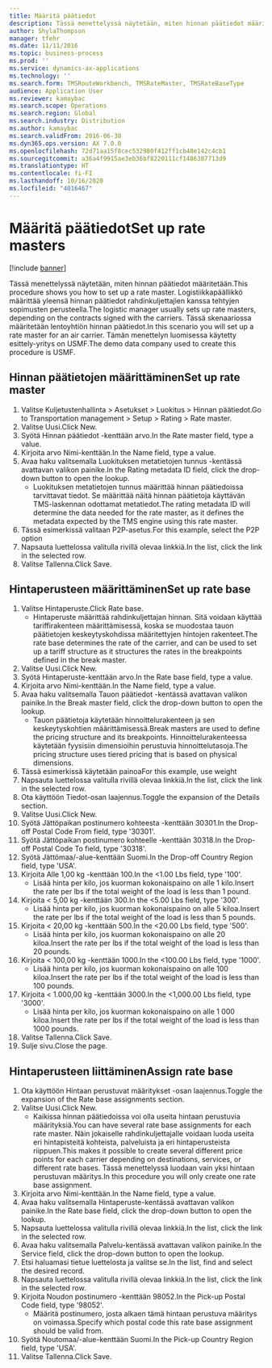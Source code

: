 ```yaml
---
title: Määritä päätiedot
description: Tässä menettelyssä näytetään, miten hinnan päätiedot määritetään.
author: ShylaThompson
manager: tfehr
ms.date: 11/11/2016
ms.topic: business-process
ms.prod: ''
ms.service: dynamics-ax-applications
ms.technology: ''
ms.search.form: TMSRouteWorkbench, TMSRateMaster, TMSRateBaseType
audience: Application User
ms.reviewer: kamaybac
ms.search.scope: Operations
ms.search.region: Global
ms.search.industry: Distribution
ms.author: kamaybac
ms.search.validFrom: 2016-06-30
ms.dyn365.ops.version: AX 7.0.0
ms.openlocfilehash: 72d71aa15f8cec532980f412ff1cb48e142c4cb1
ms.sourcegitcommit: a36a4f9915ae3eb36bf8220111cf1486387713d9
ms.translationtype: HT
ms.contentlocale: fi-FI
ms.lasthandoff: 10/16/2020
ms.locfileid: "4016467"
---
```

# <a name="set-up-rate-masters"></a><span data-ttu-id="c64a6-103">Määritä päätiedot</span><span class="sxs-lookup"><span data-stu-id="c64a6-103">Set up rate masters</span></span>

[!include [banner](../../includes/banner.md)]

<span data-ttu-id="c64a6-104">Tässä menettelyssä näytetään, miten hinnan päätiedot määritetään.</span><span class="sxs-lookup"><span data-stu-id="c64a6-104">This procedure shows you how to set up a rate master.</span></span> <span data-ttu-id="c64a6-105">Logistiikkapäällikkö määrittää yleensä hinnan päätiedot rahdinkuljettajien kanssa tehtyjen sopimusten perusteella.</span><span class="sxs-lookup"><span data-stu-id="c64a6-105">The logistic manager usually sets up rate masters, depending on the contracts signed with the carriers.</span></span> <span data-ttu-id="c64a6-106">Tässä skenaariossa määritetään lentoyhtiön hinnan päätiedot.</span><span class="sxs-lookup"><span data-stu-id="c64a6-106">In this scenario you will set up a rate master for an air carrier.</span></span> <span data-ttu-id="c64a6-107">Tämän menettelyn luomisessa käytetty esittely-yritys on USMF.</span><span class="sxs-lookup"><span data-stu-id="c64a6-107">The demo data company used to create this procedure is USMF.</span></span>


## <a name="set-up-rate-master"></a><span data-ttu-id="c64a6-108">Hinnan päätietojen määrittäminen</span><span class="sxs-lookup"><span data-stu-id="c64a6-108">Set up rate master</span></span>
1. <span data-ttu-id="c64a6-109">Valitse Kuljetustenhallinta > Asetukset > Luokitus > Hinnan päätiedot.</span><span class="sxs-lookup"><span data-stu-id="c64a6-109">Go to Transportation management > Setup > Rating > Rate master.</span></span>
2. <span data-ttu-id="c64a6-110">Valitse Uusi.</span><span class="sxs-lookup"><span data-stu-id="c64a6-110">Click New.</span></span>
3. <span data-ttu-id="c64a6-111">Syötä Hinnan päätiedot -kenttään arvo.</span><span class="sxs-lookup"><span data-stu-id="c64a6-111">In the Rate master field, type a value.</span></span>
4. <span data-ttu-id="c64a6-112">Kirjoita arvo Nimi-kenttään.</span><span class="sxs-lookup"><span data-stu-id="c64a6-112">In the Name field, type a value.</span></span>
5. <span data-ttu-id="c64a6-113">Avaa haku valitsemalla Luokituksen metatietojen tunnus -kentässä avattavan valikon painike.</span><span class="sxs-lookup"><span data-stu-id="c64a6-113">In the Rating metadata ID field, click the drop-down button to open the lookup.</span></span>
    * <span data-ttu-id="c64a6-114">Luokituksen metatietojen tunnus määrittää hinnan päätiedoissa tarvittavat tiedot. Se määrittää näitä hinnan päätietoja käyttävän TMS-laskennan odottamat metatiedot.</span><span class="sxs-lookup"><span data-stu-id="c64a6-114">The rating metadata ID will determine the data needed for the rate master, as it defines the metadata expected by the TMS engine using this rate master.</span></span>  
6. <span data-ttu-id="c64a6-115">Tässä esimerkissä valitaan P2P-asetus.</span><span class="sxs-lookup"><span data-stu-id="c64a6-115">For this example, select the P2P option</span></span>
7. <span data-ttu-id="c64a6-116">Napsauta luettelossa valitulla rivillä olevaa linkkiä.</span><span class="sxs-lookup"><span data-stu-id="c64a6-116">In the list, click the link in the selected row.</span></span>
8. <span data-ttu-id="c64a6-117">Valitse Tallenna.</span><span class="sxs-lookup"><span data-stu-id="c64a6-117">Click Save.</span></span>

## <a name="set-up-rate-base"></a><span data-ttu-id="c64a6-118">Hintaperusteen määrittäminen</span><span class="sxs-lookup"><span data-stu-id="c64a6-118">Set up rate base</span></span>
1. <span data-ttu-id="c64a6-119">Valitse Hintaperuste.</span><span class="sxs-lookup"><span data-stu-id="c64a6-119">Click Rate base.</span></span>
    * <span data-ttu-id="c64a6-120">Hintaperuste määrittää rahdinkuljettajan hinnan. Sitä voidaan käyttää tariffirakenteen määrittämisessä, koska se muodostaa tauon päätietojen keskeytyskohdissa määritettyjen hintojen rakenteet.</span><span class="sxs-lookup"><span data-stu-id="c64a6-120">The rate base determines the rate of the carrier, and can be used to set up a tariff structure as it structures the rates in the breakpoints defined in the break master.</span></span>  
2. <span data-ttu-id="c64a6-121">Valitse Uusi.</span><span class="sxs-lookup"><span data-stu-id="c64a6-121">Click New.</span></span>
3. <span data-ttu-id="c64a6-122">Syötä Hintaperuste-kenttään arvo.</span><span class="sxs-lookup"><span data-stu-id="c64a6-122">In the Rate base field, type a value.</span></span>
4. <span data-ttu-id="c64a6-123">Kirjoita arvo Nimi-kenttään.</span><span class="sxs-lookup"><span data-stu-id="c64a6-123">In the Name field, type a value.</span></span>
5. <span data-ttu-id="c64a6-124">Avaa haku valitsemalla Tauon päätiedot -kentässä avattavan valikon painike.</span><span class="sxs-lookup"><span data-stu-id="c64a6-124">In the Break master field, click the drop-down button to open the lookup.</span></span>
    * <span data-ttu-id="c64a6-125">Tauon päätietoja käytetään hinnoittelurakenteen ja sen keskeytyskohtien määrittämisessä.</span><span class="sxs-lookup"><span data-stu-id="c64a6-125">Break masters are used to define the pricing structure and its breakpoints.</span></span> <span data-ttu-id="c64a6-126">Hinnoittelurakenteessa käytetään fyysisiin dimensioihin perustuvia hinnoittelutasoja.</span><span class="sxs-lookup"><span data-stu-id="c64a6-126">The pricing structure uses tiered pricing that is based on physical dimensions.</span></span>  
6. <span data-ttu-id="c64a6-127">Tässä esimerkissä käytetään painoa</span><span class="sxs-lookup"><span data-stu-id="c64a6-127">For this example, use weight</span></span>
7. <span data-ttu-id="c64a6-128">Napsauta luettelossa valitulla rivillä olevaa linkkiä.</span><span class="sxs-lookup"><span data-stu-id="c64a6-128">In the list, click the link in the selected row.</span></span>
8. <span data-ttu-id="c64a6-129">Ota käyttöön Tiedot-osan laajennus.</span><span class="sxs-lookup"><span data-stu-id="c64a6-129">Toggle the expansion of the Details section.</span></span>
9. <span data-ttu-id="c64a6-130">Valitse Uusi.</span><span class="sxs-lookup"><span data-stu-id="c64a6-130">Click New.</span></span>
10. <span data-ttu-id="c64a6-131">Syötä Jättöpaikan postinumero kohteesta -kenttään 30301.</span><span class="sxs-lookup"><span data-stu-id="c64a6-131">In the Drop-off Postal Code From field, type '30301'.</span></span>
11. <span data-ttu-id="c64a6-132">Syötä Jättöpaikan postinumero kohteelle -kenttään 30318.</span><span class="sxs-lookup"><span data-stu-id="c64a6-132">In the Drop-off Postal Code To field, type '30318'.</span></span>
12. <span data-ttu-id="c64a6-133">Syötä Jättömaa/-alue-kenttään Suomi.</span><span class="sxs-lookup"><span data-stu-id="c64a6-133">In the Drop-off Country Region field, type 'USA'.</span></span>
13. <span data-ttu-id="c64a6-134">Kirjoita Alle 1,00 kg -kenttään 100.</span><span class="sxs-lookup"><span data-stu-id="c64a6-134">In the <1.00 Lbs field, type '100'.</span></span>
    * <span data-ttu-id="c64a6-135">Lisää hinta per kilo, jos kuorman kokonaispaino on alle 1 kilo.</span><span class="sxs-lookup"><span data-stu-id="c64a6-135">Insert the rate per lbs if the total weight of the load is less than 1 pound.</span></span>  
14. <span data-ttu-id="c64a6-136">Kirjoita < 5,00 kg -kenttään 300.</span><span class="sxs-lookup"><span data-stu-id="c64a6-136">In the <5.00 Lbs field, type '300'.</span></span>
    * <span data-ttu-id="c64a6-137">Lisää hinta per kilo, jos kuorman kokonaispaino on alle 5 kiloa.</span><span class="sxs-lookup"><span data-stu-id="c64a6-137">Insert the rate per lbs if the total weight of the load is less than 5 pounds.</span></span>  
15. <span data-ttu-id="c64a6-138">Kirjoita < 20,00 kg -kenttään 500.</span><span class="sxs-lookup"><span data-stu-id="c64a6-138">In the <20.00 Lbs field, type '500'.</span></span>
    * <span data-ttu-id="c64a6-139">Lisää hinta per kilo, jos kuorman kokonaispaino on alle 20 kiloa.</span><span class="sxs-lookup"><span data-stu-id="c64a6-139">Insert the rate per lbs if the total weight of the load is less than 20 pounds.</span></span>  
16. <span data-ttu-id="c64a6-140">Kirjoita < 100,00 kg -kenttään 1000.</span><span class="sxs-lookup"><span data-stu-id="c64a6-140">In the <100.00 Lbs field, type '1000'.</span></span>
    * <span data-ttu-id="c64a6-141">Lisää hinta per kilo, jos kuorman kokonaispaino on alle 100 kiloa.</span><span class="sxs-lookup"><span data-stu-id="c64a6-141">Insert the rate per lbs if the total weight of the load is less than 100 pounds.</span></span>  
17. <span data-ttu-id="c64a6-142">Kirjoita < 1.000,00 kg -kenttään 3000.</span><span class="sxs-lookup"><span data-stu-id="c64a6-142">In the <1,000.00 Lbs field, type '3000'.</span></span>
    * <span data-ttu-id="c64a6-143">Lisää hinta per kilo, jos kuorman kokonaispaino on alle 1 000 kiloa.</span><span class="sxs-lookup"><span data-stu-id="c64a6-143">Insert the rate per lbs if the total weight of the load is less than 1000 pounds.</span></span>  
18. <span data-ttu-id="c64a6-144">Valitse Tallenna.</span><span class="sxs-lookup"><span data-stu-id="c64a6-144">Click Save.</span></span>
19. <span data-ttu-id="c64a6-145">Sulje sivu.</span><span class="sxs-lookup"><span data-stu-id="c64a6-145">Close the page.</span></span>

## <a name="assign-rate-base"></a><span data-ttu-id="c64a6-146">Hintaperusteen liittäminen</span><span class="sxs-lookup"><span data-stu-id="c64a6-146">Assign rate base</span></span>
1. <span data-ttu-id="c64a6-147">Ota käyttöön Hintaan perustuvat määritykset -osan laajennus.</span><span class="sxs-lookup"><span data-stu-id="c64a6-147">Toggle the expansion of the Rate base assignments section.</span></span>
2. <span data-ttu-id="c64a6-148">Valitse Uusi.</span><span class="sxs-lookup"><span data-stu-id="c64a6-148">Click New.</span></span>
    * <span data-ttu-id="c64a6-149">Kaikissa hinnan päätiedoissa voi olla useita hintaan perustuvia määrityksiä.</span><span class="sxs-lookup"><span data-stu-id="c64a6-149">You can have several rate base assignments for each rate master.</span></span> <span data-ttu-id="c64a6-150">Näin jokaiselle rahdinkuljettajalle voidaan luoda useita eri hintapisteitä kohteista, palveluista ja eri hintaperusteista riippuen.</span><span class="sxs-lookup"><span data-stu-id="c64a6-150">This makes it possible to create several different price points for each carrier depending on destinations, services, or different rate bases.</span></span> <span data-ttu-id="c64a6-151">Tässä menettelyssä luodaan vain yksi hintaan perustuvan määritys.</span><span class="sxs-lookup"><span data-stu-id="c64a6-151">In this procedure you will only create one rate base assignment.</span></span>  
3. <span data-ttu-id="c64a6-152">Kirjoita arvo Nimi-kenttään.</span><span class="sxs-lookup"><span data-stu-id="c64a6-152">In the Name field, type a value.</span></span>
4. <span data-ttu-id="c64a6-153">Avaa haku valitsemalla Hintaperuste-kentässä avattavan valikon painike.</span><span class="sxs-lookup"><span data-stu-id="c64a6-153">In the Rate base field, click the drop-down button to open the lookup.</span></span>
5. <span data-ttu-id="c64a6-154">Napsauta luettelossa valitulla rivillä olevaa linkkiä.</span><span class="sxs-lookup"><span data-stu-id="c64a6-154">In the list, click the link in the selected row.</span></span>
6. <span data-ttu-id="c64a6-155">Avaa haku valitsemalla Palvelu-kentässä avattavan valikon painike.</span><span class="sxs-lookup"><span data-stu-id="c64a6-155">In the Service field, click the drop-down button to open the lookup.</span></span>
7. <span data-ttu-id="c64a6-156">Etsi haluamasi tietue luettelosta ja valitse se.</span><span class="sxs-lookup"><span data-stu-id="c64a6-156">In the list, find and select the desired record.</span></span>
8. <span data-ttu-id="c64a6-157">Napsauta luettelossa valitulla rivillä olevaa linkkiä.</span><span class="sxs-lookup"><span data-stu-id="c64a6-157">In the list, click the link in the selected row.</span></span>
9. <span data-ttu-id="c64a6-158">Kirjoita Noudon postinumero -kenttään 98052.</span><span class="sxs-lookup"><span data-stu-id="c64a6-158">In the Pick-up Postal Code field, type '98052'.</span></span>
    * <span data-ttu-id="c64a6-159">Määritä postinumero, josta alkaen tämä hintaan perustuva määritys on voimassa.</span><span class="sxs-lookup"><span data-stu-id="c64a6-159">Specify which postal code this rate base assignment should be valid from.</span></span>    
10. <span data-ttu-id="c64a6-160">Syötä Noutomaa/-alue-kenttään Suomi.</span><span class="sxs-lookup"><span data-stu-id="c64a6-160">In the Pick-up Country Region field, type 'USA'.</span></span>
11. <span data-ttu-id="c64a6-161">Valitse Tallenna.</span><span class="sxs-lookup"><span data-stu-id="c64a6-161">Click Save.</span></span>

